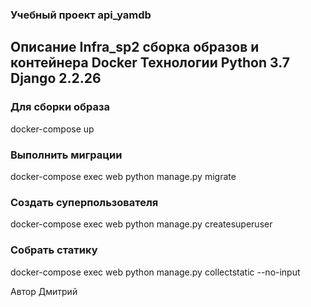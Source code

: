 ﻿### **Учебный проект api\_yamdb**
**Описание Infra\_sp2 сборка образов и контейнера Docker
Технологии Python 3.7 Django 2.2.26**
--------------------------------------------------------
### **Для сборки образа**
docker-compose up
### **Выполнить миграции**
docker-compose exec web python manage.py migrate
### **Создать суперпользователя**
docker-compose exec web python manage.py createsuperuser
### **Собрать статику**
docker-compose exec web python manage.py collectstatic --no-input

Автор Дмитрий
